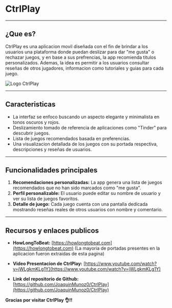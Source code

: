 # CtrlPlay

---

## ¿Que es?

CtrlPlay es una aplicacion movil diseñada con el fin de brindar a los usuarios una plataforma donde puedan deslizar para dar "me gusta" o rechazar juegos, y en base a sus prefrencias, la app recomienda titulos personalizados.
Ademas, la idea es permitir a los usuarios consultar reseñas de otros jugadores, informacion como tutoriales y guias para cada juego.

![Logo CtrlPlay](https://github.com/user-attachments/assets/27382ae0-c311-4f2e-bea4-b41b9db1b303)

---

## Caracteristicas

- La interfaz se enfoco buscando un aspecto elegante y minimalista en tonos oscuros y rojos.
- Deslizamiento tomado de referencia de aplicaciones como "Tinder" para descubrir juegos.
- Lista de juegos recomendados basada en preferencias.
- Una visualizacion detallada de los juegos con su portada respectiva, descripciones y reseñas de usuarios.

---

## Funcionalidades principales

1. **Recomendaciones personalizadas:** La app genera una lista de juegos recomendados que no han sido marcados como "me gusta".
3. **Perfil personalizable:** El usuario puede editar su nombre de usuario y ver su lista de juegos favoritos.
4. **Detalle de juego:** Cada juego cuenta con una pantalla dedicada mostrando reseñas reales de otros usuarios con nombre y comentario.

---

## Recursos y enlaces publicos

- **HowLongToBeat:** [https://howlongtobeat.com](https://howlongtobeat.com) (La mayoria de portadas presentes en la aplicacion fueron extraidas de esta pagina)

- **Video Presentacion de CtrlPlay:** [https://www.youtube.com/watch?v=jWLgkmKLg1Y](https://www.youtube.com/watch?v=jWLgkmKLg1Y)

- **Link del repositorio de Github:** [https://github.com/JoaquinMunoz0/CtrlPlay](https://github.com/JoaquinMunoz0/CtrlPlay)

**Gracias por visitar CtrlPlay 👌!!**
